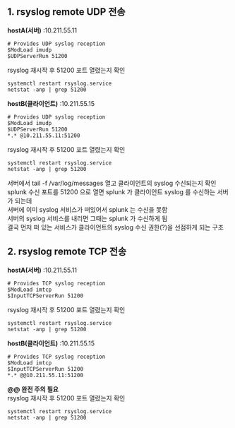 ## 1. rsyslog remote UDP 전송
**hostA(서버)**     :10.211.55.11  
```
# Provides UDP syslog reception    
$ModLoad imudp
$UDPServerRun 51200
```
rsyslog 재시작 후 51200 포트 열렸는지 확인
```
systemctl restart rsyslog.service
netstat -anp | grep 51200
```

**hostB(클라이언트)** :10.211.55.15
```
# Provides UDP syslog reception    
$ModLoad imudp
$UDPServerRun 51200
*.* @10.211.55.11:51200
```
rsyslog 재시작 후 51200 포트 열렸는지 확인
```
systemctl restart rsyslog.service
netstat -anp | grep 51200
```
서버에서 tail -f /var/log/messages 열고 클라이언트의 syslog 수신되는지 확인<br>
splunk 수신 포트를 51200 으로 열면 splunk 가 클라이언트 syslog 를 수신하는 서버가 되는데<br>
서버에 이미 syslog 서비스가 떠있어서 splunk 는 수신을 못함<br>
서버의 syslog 서비스를 내리면 그때는 splunk 가 수신하게 됨<br>
결국 먼저 떠 있는 서비스가 클라이언트의 syslog 수신 권한(?)을 선점하게 되는 구조<br>


## 2. rsyslog remote TCP 전송
**hostA(서버)**     :10.211.55.11  
```
# Provides TCP syslog reception    
$ModLoad imtcp
$InputTCPServerRun 51200
```
rsyslog 재시작 후 51200 포트 열렸는지 확인
```
systemctl restart rsyslog.service
netstat -anp | grep 51200
```

**hostB(클라이언트)** :10.211.55.15
```
# Provides TCP syslog reception    
$ModLoad imtcp
$InputTCPServerRun 51200
*.* @@10.211.55.11:51200
```
**@@ 완전 주의 필요**<br>
rsyslog 재시작 후 51200 포트 열렸는지 확인
```
systemctl restart rsyslog.service
netstat -anp | grep 51200
```
